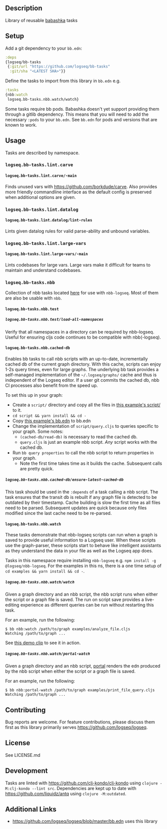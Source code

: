 ## Description

Library of reusable [babashka](https://github.com/babashka/babashka) tasks

## Setup

Add a git dependency to your `bb.edn`:

```clojure
:deps
{logseq/bb-tasks
 {:git/url "https://github.com/logseq/bb-tasks"
  :git/sha "<LATEST SHA>"}}
```

Define the tasks to import from this library in `bb.edn` e.g.

```clojure
:tasks
{nbb:watch
 logseq.bb-tasks.nbb.watch/watch}
```

Some tasks require bb pods. Babashka doesn't yet support providing them through
a gitlib dependency. This means that you will need to add the necessary `:pods`
to your `bb.edn`. See `bb.edn` for pods and versions that are known to work.

## Usage

Tasks are described by namespace.

### `logseq.bb-tasks.lint.carve`

#### `logseq.bb-tasks.lint.carve/-main`

Finds unused vars with https://github.com/borkdude/carve. Also provides more
friendly commandline interface as the default config is preserved when
additional options are given.

### `logseq.bb-tasks.lint.datalog`

#### `logseq.bb-tasks.lint.datalog/lint-rules`

Lints given datalog rules for valid parse-ability and unbound variables.

### `logseq.bb-tasks.lint.large-vars`

#### `logseq.bb-tasks.lint.large-vars/-main`

Lints codebases for large vars. Large vars make it difficult for teams to
maintain and understand codebases.

### `logseq.bb-tasks.nbb`

Collection of nbb tasks located
[here](https://github.com/logseq/bb-tasks/tree/main/src/logseq/bb_tasks/nbb) for use with `nbb-logseq`. Most of them are also be usable with `nbb`.

#### `logseq.bb-tasks.nbb.test`

##### `logseq.bb-tasks.nbb.test/load-all-namespaces`

Verify that all namespaces in a directory can be required by nbb-logseq. Useful
for ensuring cljs code continues to be compatible with nbb(-logseq).

#### `logseq.bb-tasks.nbb.cached-db`

Enables bb tasks to call nbb scripts with an up-to-date, incrementally cached db
of the current graph directory. With this cache, scripts can enjoy 1-2s query
times, even for large graphs. The underlying bb task provides a self-managed
implementation of the `~/.logseq/graphs/` cache and thus is independent of the
Logseq editor. If a user git commits the cached db, nbb CI processes also
benefit from the speed up.

To set this up in your graph:
- Create a `script/` directory and copy all the files in [this example's script/](https://github.com/logseq/docs/tree/master/script) to it.
- `cd script && yarn install && cd -`
- Copy [this example's bb.edn](https://github.com/logseq/docs/blob/master/bb.edn) to bb.edn
- Change the implementation of `script/query.cljs` to queries specific to your graph. Some notes:
  - `(cached-db/read-db)` is necessary to read the cached db.
  - `query.cljs` is just an example nbb script. _Any_ script works with the cached db.
- Run `bb query properties` to call the nbb script to return properties in your graph.
  - Note the first time takes time as it builds the cache. Subsequent calls are pretty quick.

##### `logseq.bb-tasks.nbb.cached-db/ensure-latest-cached-db`

This task should be used in the `:depends` of a task calling a nbb script. The
task ensures that the transit db is rebuilt if any graph file is detected to be
outdated by their timestamp. Cache building is slow the first time as all files
need to be parsed. Subsequent updates are quick because only files modified
since the last cache need to be re-parsed.

#### `logseq.bb-tasks.nbb.watch`

These tasks demonstrate that nbb-logseq scripts can run when a graph is saved to
provide useful information to a Logseq user. When these scripts use the graph-parser, these scripts
start to behave like intelligent assistants as they understand the data in your file as well as the Logseq app does.

Tasks in this namespace require installing `nbb-logseq` e.g. `npm install -g
@logseq/nbb-logseq`. For the examples in this ns, there is a one time setup of
`cd examples && yarn install && cd -`.

##### `logseq.bb-tasks.nbb.watch/watch`

Given a graph directory and an nbb script, the nbb script runs when either the
script or a graph file is saved. The run on script save provides a live-editing
experience as different queries can be run without restarting this task.

For an example, run the following:

```
$ bb nbb:watch /path/to/graph examples/analyze_file.cljs
Watching /path/to/graph ...
```

See [this demo
clip](https://www.loom.com/share/20debb49fdd64e77ae83056289750b0f) to see it in
action.

##### `logseq.bb-tasks.nbb.watch/portal-watch`

Given a graph directory and an nbb script,
[portal](https://github.com/djblue/portal) renders the edn produced by the nbb
script when either the script or a graph file is saved.

For an example, run the following:

```
$ bb nbb:portal-watch /path/to/graph examples/print_file_query.cljs
Watching /path/to/graph ...
```

## Contributing

Bug reports are welcome. For feature contributions, please discuss
them first as this library primarily serves https://github.com/logseq/logseq.

## License

See LICENSE.md

## Development

Tasks are linted with https://github.com/clj-kondo/clj-kondo using `clojure
-M:clj-kondo --lint src`. Dependencies are kept up to date with
https://github.com/liquidz/antq using `clojure -M:outdated`.

## Additional Links
* https://github.com/logseq/logseq/blob/master/bb.edn uses this library
